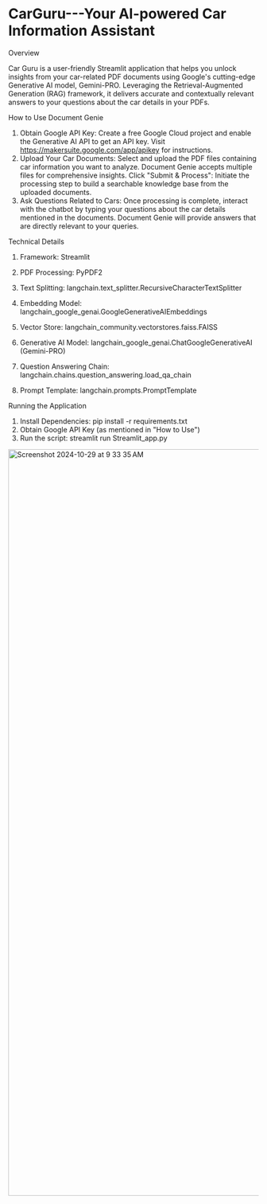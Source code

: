 # CarGuru---Your AI-powered Car Information Assistant

Overview

Car Guru is a user-friendly Streamlit application that helps you unlock insights from your car-related PDF documents using Google's cutting-edge Generative AI model, Gemini-PRO.  Leveraging the Retrieval-Augmented Generation (RAG) framework, it delivers accurate and contextually relevant answers to your questions about the car details in your PDFs.

How to Use Document Genie

1) Obtain Google API Key: Create a free Google Cloud project and enable the Generative AI API to get an API key. Visit https://makersuite.google.com/app/apikey for instructions.
2) Upload Your Car Documents: Select and upload the PDF files containing car information you want to analyze. Document Genie accepts multiple files for comprehensive insights. Click "Submit & Process": Initiate the processing step to build a searchable knowledge base from the uploaded documents.
3) Ask Questions Related to Cars: Once processing is complete, interact with the chatbot by typing your questions about the car details mentioned in the documents. Document Genie will provide answers that are directly relevant to your queries.

Technical Details

1) Framework: Streamlit

2) PDF Processing: PyPDF2

3) Text Splitting: langchain.text_splitter.RecursiveCharacterTextSplitter
4) Embedding Model: langchain_google_genai.GoogleGenerativeAIEmbeddings
5) Vector Store: langchain_community.vectorstores.faiss.FAISS
6) Generative AI Model: langchain_google_genai.ChatGoogleGenerativeAI (Gemini-PRO)
7) Question Answering Chain: langchain.chains.question_answering.load_qa_chain
8) Prompt Template: langchain.prompts.PromptTemplate

Running the Application

1) Install Dependencies:
   pip install -r requirements.txt
2) Obtain Google API Key (as mentioned in "How to Use")
3) Run the script:
   streamlit run Streamlit_app.py

<img width="1500" alt="Screenshot 2024-10-29 at 9 33 35 AM" src="https://github.com/user-attachments/assets/51c7949f-8776-472f-93a8-7fc0898b4384">


   
